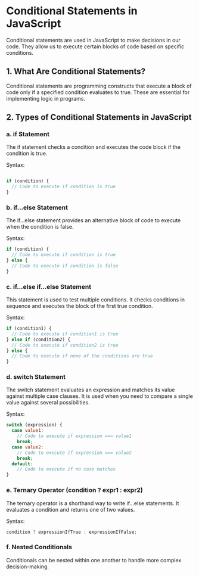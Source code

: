 # Conditional Statements in JavaScript

Conditional statements are used in JavaScript to make decisions in our code. They allow us to execute certain blocks of code based on specific conditions.

## 1. What Are Conditional Statements?

Conditional statements are programming constructs that execute a block of code only if a specified condition evaluates to true. These are essential for implementing logic in programs.

## 2. Types of Conditional Statements in JavaScript

### a. if Statement

The if statement checks a condition and executes the code block if the condition is true.

Syntax:

```javascript

if (condition) {
  // Code to execute if condition is true
}

```
### b. if...else Statement

The if...else statement provides an alternative block of code to execute when the condition is false.

Syntax:

```javascript
if (condition) {
  // Code to execute if condition is true
} else {
  // Code to execute if condition is false
}
```

### c. if...else if...else Statement

This statement is used to test multiple conditions. It checks conditions in sequence and executes the block of the first true condition.

Syntax:

```javascript
if (condition1) {
  // Code to execute if condition1 is true
} else if (condition2) {
  // Code to execute if condition2 is true
} else {
  // Code to execute if none of the conditions are true
}
```

### d. switch Statement

The switch statement evaluates an expression and matches its value against multiple case clauses. It is used when you need to compare a single value against several possibilities.

Syntax:

```javascript
switch (expression) {
  case value1:
    // Code to execute if expression === value1
    break;
  case value2:
    // Code to execute if expression === value2
    break;
  default:
    // Code to execute if no case matches
}
```

### e. Ternary Operator (condition ? expr1 : expr2)

The ternary operator is a shorthand way to write if...else statements. It evaluates a condition and returns one of two values.

Syntax:

```javascript
condition ? expressionIfTrue : expressionIfFalse;

```

### f. Nested Conditionals

Conditionals can be nested within one another to handle more complex decision-making.
